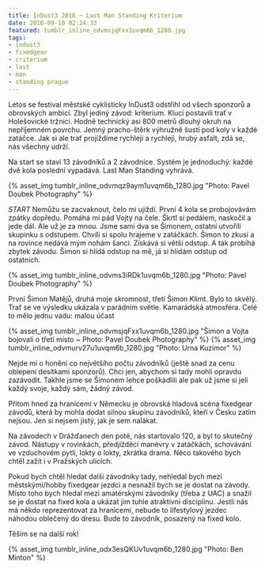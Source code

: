 ```yaml
---
title: InDust3 2016 ~ Last Man Standing Kriterium
date: 2016-09-10 02:24:33
featured: tumblr_inline_odvmsjqFxx1uvqm6b_1280.jpg
tags:
- indust3
- fixedgear
- criterium
- last
- man
- standing prague
---
```

Letos se festival městské cyklisticky InDust3 odstřihl od všech sponzorů a obrovských ambicí. Zbyl jediný závod: kriterium. Kluci postavili trať v Holešovické tržnici. Hodně technický asi 800 metrů dlouhý okruh na nepříjemném povrchu. Jemný pracho-štěrk výhružně šustí pod koly v každé zatáčce. Jak si ale trať projíždíme rychleji a rychleji, hrubý asfalt, zdá se, nás všechny udrží.
<!-- more -->

Na start se staví 13 závodníků a 2 závodnice. Systém je jednoduchý: každé dvě kola poslední vypadává. Last Man Standing vyhrává.

{% asset_img tumblr_inline_odvmqz9aym1uvqm6b_1280.jpg "Photo: Pavel Doubek Photography" %}

_START_
Nemůžu se zacvaknout, čelo mi ujíždí. První 4 kola se probojovávám zpátky dopředu. Pomáhá mi pád Vojty na čele. Škrtl si pedálem, naskočil a jede dál. Ale už je za mnou. Jsme sami dva se Šimonem, ostatní utvořili skupinku s odstupem. Chvíli si spolu hrajeme v zatáčkách. Šimon to zkusí a na rovince nedává mým nohám šanci. Získává si větší odstup. A tak probíhá zbytek závodu. Šimon si hlídá odstup na mě, já si hlídám odstup od ostatních.

{% asset_img tumblr_inline_odvms3iRDk1uvqm6b_1280.jpg "Photo: Pavel Doubek Photography" %}

První Šimon Matějů, druhá moje skromnost, třetí Šimon Klimt. Bylo to skvělý. Trať se ve výsledku ukázala v parádním světle. Kamarádská atmosféra. Celé to mělo jednu vadu: malou účast

{% asset_img tumblr_inline_odvmsjqFxx1uvqm6b_1280.jpg "Šimon a Vojta bojovali o třetí místo ~ Photo: Pavel Doubek Photography" %}
{% asset_img tumblr_inline_odvmurv27u1uvqm6b_1280.jpg "Photo: Urna Kuzimor" %}

Nejde mi o honění co největšího počtu závodníků (ještě snad za cenu oblepení desítkami sponzorů). Chci jen, abychom si tady mohli opravdu zazávodit. Takhle jsme se Šimonem lehce poškádlili ale pak už jsme si jeli každý svoje, každý sám, žádný závod.

Přitom hned za hranicemi v Německu je obrovská hladová scéna fixedgear závodů, která by mohla dodat silnou skupinu závodníků, kteří v Česku zatím nejsou. Jen si nejsem jistý, jak je sem nalákat.

Na závodech v Drážďanech den poté, nás startovalo 120, a byl to skutečný závod. Nástupy v rovinkách, předjížděcí manévry v zatáčkách, schovávání ve vzduchovém pytli, lokty o lokty, zkrátka drama. Něco takového bych chtěl zažít i v Pražských ulicích.

Pokud bych chtěl hledat další závodníky tady, nehledal bych mezi městskými/hobby fixedgear jezdci a nesnažil bych se je dostat na závody. Místo toho bych hledal mezi amatérskými závodníky (třeba z UAC) a snažil se je dostat na fixed kola a ukázat jim tuhle atraktivní disciplínu. Jestli nás má někdo reprezentovat za hranicemi, nebude to lifestylový jezdec náhodou oblečený do dresu. Bude to závodník, posazený na fixed kolo.

Těším se na další rok!

{% asset_img tumblr_inline_odx3esQKUv1uvqm6b_1280.jpg "Photo: Ben Minton" %}




